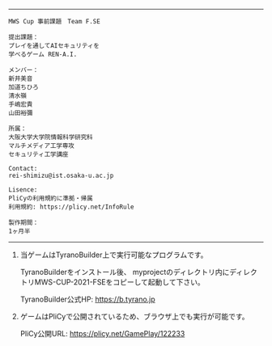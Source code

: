 ***************************************


    MWS Cup 事前課題　Team F.SE

    提出課題：
    プレイを通してAIセキュリティを
    学べるゲーム REN-A.I.

    メンバー：
    新井美音
    加道ちひろ
    清水嶺
    手嶋宏貴
    山田裕彌

    所属：
    大阪大学大学院情報科学研究科
    マルチメディア工学専攻
    セキュリティ工学講座

    Contact:
    rei-shimizu@ist.osaka-u.ac.jp

    Lisence:
    PliCyの利用規約に準拠・帰属
    利用規約: https://plicy.net/InfoRule

    製作期間：
    1ヶ月半


***************************************

 1. 当ゲームはTyranoBuilder上で実行可能なプログラムです。

    TyranoBuilderをインストール後、
    myprojectのディレクトリ内にディレクトリMWS-CUP-2021-FSEをコピーして起動して下さい。

    TyranoBuilder公式HP: https://b.tyrano.jp

2.  ゲームはPliCyで公開されているため、ブラウザ上でも実行が可能です。

    PliCy公開URL: https://plicy.net/GamePlay/122233
